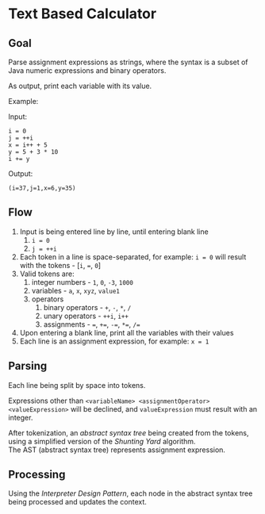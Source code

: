 # Text Based Calculator

## Goal
Parse assignment expressions as strings, where the syntax is a subset of Java numeric expressions and binary operators.

As output, print each variable with its value.

Example:

Input:

```
i = 0
j = ++i
x = i++ + 5
y = 5 + 3 * 10
i += y
```

Output:

```
(i=37,j=1,x=6,y=35)
```

## Flow
1. Input is being entered line by line, until entering blank line
    1. `i = 0`
    2. `j = ++i`
2. Each token in a line is space-separated, for example:
`i = 0` will result with the tokens - [`i`, `=`, `0`]
3. Valid tokens are:
    1. integer numbers - `1`, `0`, `-3`, `1000`
    2. variables - `a`, `x`, `xyz`, `value1`
    3. operators
        1. binary operators - `+`, `-`, `*`, `/`
        2. unary operators - `++i`, `i++`
        3. assignments - `=`, `+=`, `-=`, `*=`, `/=`
4. Upon entering a blank line, print all the variables with their values
5. Each line is an assignment expression, for example: `x = 1`

## Parsing
Each line being split by space into tokens.

Expressions other than `<variableName> <assignmentOperator> <valueExpression>` will be declined,
and `valueExpression` must result with an integer.

After tokenization, an _abstract syntax tree_ being created from the tokens, 
using a simplified version of the _Shunting Yard_ algorithm. <br>
The AST (abstract syntax tree) represents assignment expression.

## Processing
Using the _Interpreter Design Pattern_, 
each node in the abstract syntax tree being processed and updates the context.
